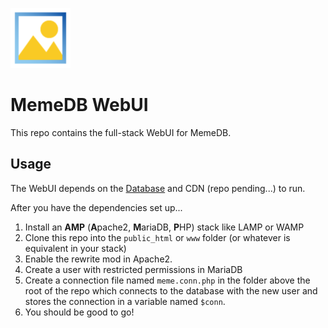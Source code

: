 ![MemeDB Icon](icons/favicon-96x96.png "MemeDB")

# MemeDB WebUI
This repo contains the full-stack WebUI for MemeDB.

## Usage
The WebUI depends on the [Database](https://github.com/TeamMemeDB/Meme-DB/) and CDN (repo pending...) to run.

After you have the dependencies set up...

 1. Install an **AMP** (**A**pache2, **M**ariaDB, **P**HP) stack like LAMP or WAMP
 2. Clone this repo into the `public_html` or `www` folder (or whatever is equivalent in your stack)
 3. Enable the rewrite mod in Apache2.
 4. Create a user with restricted permissions in MariaDB
 5. Create a connection file named `meme.conn.php` in the folder above the root of the repo which connects to the database with the new user and stores the connection in a variable named `$conn`.
 6. You should be good to go!